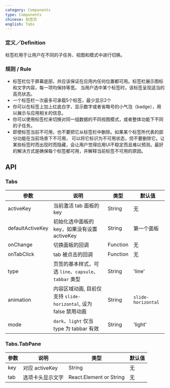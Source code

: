 ```yaml
---
category: Components
type: Components
chinese: 标签页
english: Tabs
---
```



### 定义／Definition
标签栏用于让用户在不同的子任务、视图和模式中进行切换。

### 规则 / Rule
- 标签栏位于屏幕底部，并应该保证在应用内任何位置都可用。标签栏展示图标和文字内容，每一项均保持等宽。
当用户选中某个标签时，该标签呈现适当的高亮状态。
- 一个标签栏一次最多可承载5个标签，最少显示2个
- 你可以在标签上加上红底白字，显示数字或者省略号的小气泡（badge），用以展示与应用相关的信息。
- 你可以使用标签栏来切换对同一组数据的不同视图模式，或者整体功能下不同的子任务。
- 即使标签当前不可用，也不要把它从标签栏中删除。如果某个标签所代表的部分功能在当前场景下不可用，
可以将它标识为不可用状态，但不要删除它。让某些标签时而出现时而隐藏，会让用户觉得应用UI不稳定而且难以预测。最好的解决方式是确保每个标签都可用，并解释当前标签不可用的原因。



## API

### Tabs

| 参数             | 说明                                         | 类型     | 默认值        |
|------------------|----------------------------------------------|----------|---------------|
| activeKey        | 当前激活 tab 面板的 key                      | String   | 无            |
| defaultActiveKey | 初始化选中面板的 key，如果没有设置 activeKey | String   | 第一个面板    |
| onChange         | 切换面板的回调                               | Function | 无            |
| onTabClick       | tab 被点击的回调                             | Function | 无            |
| type | 页签的基本样式，可选 `line`、`capsule`、`tabbar` 类型   | String   | 'line'      |
| animation | 内容区域动画, 目前仅支持 `slide-horizontal`, 设为 false 禁用动画    |  String   |    `slide-horizontal`    |
| mode |  `dark`、`light` 仅当 type 为 tabbar 有效   | String   | 'light'      |


### Tabs.TabPane

| 参数 | 说明             | 类型                    | 默认值 |
|------|------------------|-------------------------|--------|
| key  | 对应 activeKey   | String                  | 无     |
| tab  | 选项卡头显示文字 | React.Element or String | 无     |
